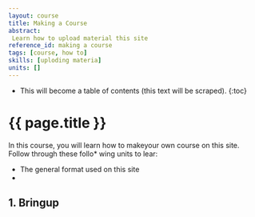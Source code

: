```yaml
---
layout: course
title: Making a Course
abstract:
 Learn how to upload material this site
reference_id: making a course
tags: [course, how to]
skills: [uploding materia]
units: []
---
```




* This will become a table of contents (this text will be scraped).
{:toc}

# {{ page.title }}

In this course, you will learn how to makeyour own course on this site.  Follow through these follo* wing units to lear:

* The general format used on this site
* 

## 1. Bringup


